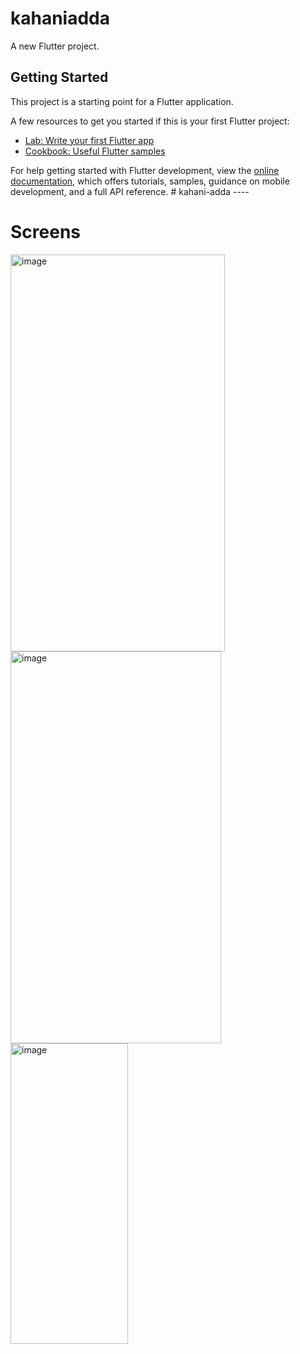 # kahaniadda

A new Flutter project.

## Getting Started

This project is a starting point for a Flutter application.

A few resources to get you started if this is your first Flutter project:

- [Lab: Write your first Flutter app](https://docs.flutter.dev/get-started/codelab)
- [Cookbook: Useful Flutter samples](https://docs.flutter.dev/cookbook)

For help getting started with Flutter development, view the
[online documentation](https://docs.flutter.dev/), which offers tutorials,
samples, guidance on mobile development, and a full API reference.
#   k a h a n i - a d d a  ----

# Screens 

 <img width="343" height="635" alt="image" src="https://github.com/user-attachments/assets/e7c7f811-537e-4633-afac-2bf9e61f5def" />
 <img width="337" height="627" alt="image" src="https://github.com/user-attachments/assets/a1dfd8a2-151e-4e15-acb4-57f5d03ee8f4" /> <img width="188" height="481" alt="image" src="https://github.com/user-attachments/assets/b3ef554a-a727-4d06-b430-19960469f414" />



 
 
